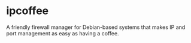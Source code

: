 # ipcoffee
A friendly firewall manager for Debian-based systems that makes IP and port management as easy as having a coffee.
